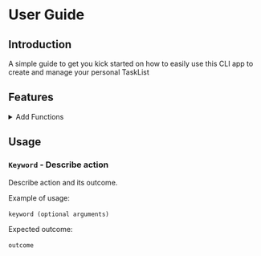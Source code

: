 # User Guide

## Introduction
A simple guide to get you kick started on how to easily use this CLI app to create and manage your personal TaskList
## Features 

<details>
    <summary>
        Add Functions
    </summary>
    Here are the commands to add different types of tasks into your tasklist
    <br>
    <br>
        <details>
             <summary>Add todo</summary>
             <br>
             Type "todo" followed by a space and then type in the 'todo' you wish to add into your list
             ![UI](Ui.png)
        </details>
        <details>
            <summary>Add deadline</summary>
            <br>
            Type "deadline /by" followed by a space and then type the description of deadline in
            <br>
            Input date via 'YYYY-MM-DD' format and time in 'HH:MM' format if you wish to add date and time
        </details>
        <details>
            <summary>Add event</summary>
            <br>
            Type "event /at" followed by a space and then type in the 'todo' you wish to add into your list
            <br>
            Input date via 'YYYY-MM-DD' format and time in 'HH:MM' format if you wish to add date and time
        </details>
</details>

## Usage

### `Keyword` - Describe action

Describe action and its outcome.

Example of usage: 

`keyword (optional arguments)`

Expected outcome:

`outcome`
